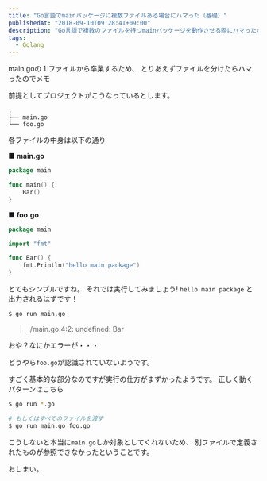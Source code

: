 ```yaml
---
title: "Go言語でmainパッケージに複数ファイルある場合にハマった（基礎）"
publishedAt: "2018-09-10T09:28:41+09:00"
description: "Go言語で複数のファイルを持つmainパッケージを動作させる際にハマったポイントの解説です。"
tags:
  - Golang
---
```


main.goの１ファイルから卒業するため、
とりあえずファイルを分けたらハマったのでメモ

前提としてプロジェクトがこうなっているとします。

```
.
├── main.go
└── foo.go
```

各ファイルの中身は以下の通り

■ **main.go**

```go
package main

func main() {
	Bar()
}
```

■ **foo.go**

```go
package main

import "fmt"

func Bar() {
	fmt.Println("hello main package")
}
```

とてもシンプルですね。
それでは実行してみましょう! `hello main package` と出力されるはずです！

```bash
$ go run main.go
```

> ./main.go:4:2: undefined: Bar

おや？なにかエラーが・・・

どうやら`foo.go`が認識されていないようです。

すごく基本的な部分なのですが実行の仕方がまずかったようです。
正しく動くパターンはこちら

```bash
$ go run *.go

# もしくはすべてのファイルを渡す
$ go run main.go foo.go
```

こうしないと本当に`main.go`しか対象としてくれないため、
別ファイルで定義されたものが参照できなかったということです。

おしまい。
